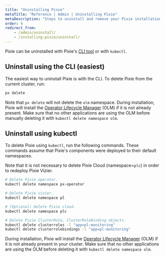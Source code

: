 ```yaml
---
title: "Uninstalling Pixie"
metaTitle: "Reference | Admin | Uninstalling Pixie"
metaDescription: "Steps to uninstall and remove your Pixie installation."
order: 9
redirect_from:
    - /admin/uninstall/
    - /installing-pixie/uninstall/
---
```


Pixie can be uninstalled with Pixie's [CLI tool](/installing-pixie/install-schemes/cli) or with `kubectl`.

## Uninstall using the CLI (easiest)

The easiest way to uninstall Pixie is with the CLI. To delete Pixie from the current cluster, run:

```bash
px delete
```

Note that `px delete` will not delete the `olm` namespace. During installation, Pixie will install the [Operator Lifecycle Manager](https://docs.openshift.com/container-platform/4.5/operators/understanding/olm/olm-understanding-olm.html) (OLM) if it is not already present. Make sure that no other applications are using the OLM before manually deleting it with `kubectl delete namespace olm`.

## Uninstall using kubectl

To delete Pixie using `kubectl`, run the following commands. These commands assume that Pixie's components were deployed to their default namespaces.

Note that it is not necessary to delete Pixie Cloud (namespace=`plc`) in order to redeploy Pixie Vizier.

```bash
# Delete Pixie operator.
kubectl delete namespace px-operator

# Delete Pixie vizier.
kubectl delete namespace pl

# (Optional) Delete Pixie cloud.
kubectl delete namespace plc

# Delete Pixie ClusterRole, ClusterRoleBinding objects.
kubectl delete clusterroles -l "app=pl-monitoring"
kubectl delete clusterrolebindings -l "app=pl-monitoring"
```

During installation, Pixie will install the [Operator Lifecycle Manager](https://docs.openshift.com/container-platform/4.5/operators/understanding/olm/olm-understanding-olm.html) (OLM) if it is not already present in your cluster. Make sure that no other applications are using the OLM before deleting it with `kubectl delete namespace olm`.
